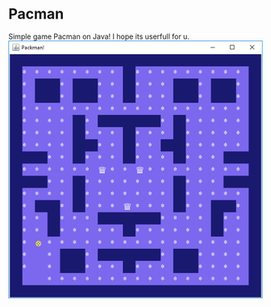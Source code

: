 # Pacman
Simple game Pacman on Java! I hope its userfull for u. <br>
![alt tag](https://raw.githubusercontent.com/proteus1121/Pacman/master/img.png)
